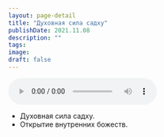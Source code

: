 ```yaml
---
layout: page-detail
title: "Духовная сила садху"
publishDate: 2021.11.08
description: ""
tags:
image:
draft: false
---
```


<audio title="2021.11.08 - Духовная сила садху.mp3" src="https://filer-api.advayta.org/v1.0/public/files/75581" controls=""></audio>

* Духовная сила садху.
* Открытие внутренних божеств.

  
